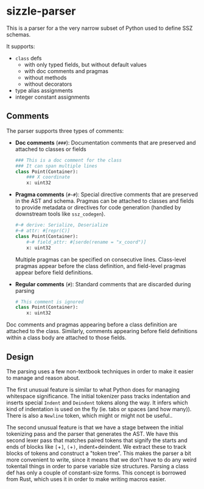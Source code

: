 # sizzle-parser

This is a parser for a the very narrow subset of Python used to define SSZ
schemas.

It supports:

* `class` defs
  * with only typed fields, but without default values
  * with doc comments and pragmas
  * without methods
  * without decorators
* type alias assignments
* integer constant assignments

## Comments

The parser supports three types of comments:

- **Doc comments** (`###`): Documentation comments that are preserved and attached to classes or fields
  ```python
  ### This is a doc comment for the class
  ### It can span multiple lines
  class Point(Container):
      ### X coordinate
      x: uint32
  ```

- **Pragma comments** (`#~#`): Special directive comments that are preserved in the AST and schema. Pragmas can be attached to classes and fields to provide metadata or directives for code generation (handled by downstream tools like `ssz_codegen`).
  ```python
  #~# derive: Serialize, Deserialize
  #~# attr: #[repr(C)]
  class Point(Container):
      #~# field_attr: #[serde(rename = "x_coord")]
      x: uint32
  ```
  
  Multiple pragmas can be specified on consecutive lines. Class-level pragmas appear before the class definition, and field-level pragmas appear before field definitions.

- **Regular comments** (`#`): Standard comments that are discarded during parsing
  ```python
  # This comment is ignored
  class Point(Container):
      x: uint32
  ```

Doc comments and pragmas appearing before a class definition are attached to the class. Similarly, comments appearing before field definitions within a class body are attached to those fields.

## Design

The parsing uses a few non-textbook techniques in order to make it easier to
manage and reason about.

The first unusual feature is similar to what Python does for managing whitespace
significance.  The initial tokenizer pass tracks indentation and inserts special
`Indent` and `Deindent` tokens along the way.  It infers which kind of
indentation is used on the fly (ie. tabs or spaces (and how many)).  There is
also a `Newline` token, which might or might not be useful..

The second unusual feature is that we have a stage between the initial
tokenizing pass and the parser that generates the AST.  We have this second
lexer pass that matches paired tokens that signify the starts and ends of blocks
like `[`+`]`, `(`+`)`, indent+deindent.  We extract these to track blocks of
tokens and construct a "token tree".  This makes the parser a bit more
convenient to write, since it means that we don't have to do any weird tokentail
things in order to parse variable size structures.  Parsing a class def has only
a couple of constant-size forms.  This concept is borrowed from Rust, which uses
it in order to make writing macros easier.
